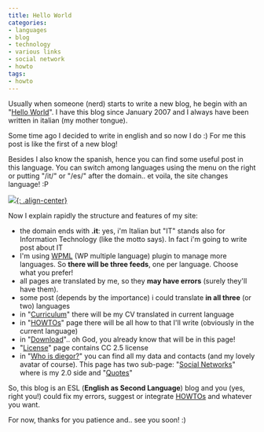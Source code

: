 ```yaml
---
title: Hello World
categories:
- languages
- blog
- technology
- various links
- social network
- howto
tags:
- howto
---
```

Usually when someone (nerd) starts to write a new blog, he begin with an
"[Hello World](http://en.wikipedia.org/wiki/Hello_world)". I have this blog
since January 2007 and I always  have been written in italian (my mother
tongue).

Some time ago I decided to write in english and so now I do :) For me this
post is like the first of a new blog!

Besides I also know the spanish, hence you can find some useful post in this
language. You can switch among languages using the menu on the right or
putting "/it/" or "/es/" after the domain.. et voila, the site changes
language! :P

[![]({{site.url}}/images/English.gif){: .align-center}]({{site.url}}/images/English.gif)

  
Now I explain rapidly the structure and features of my site:

  * the domain ends with **.it**: yes, i'm Italian but "IT" stands also for Information Technology (like the motto says). In fact i'm going to write post about IT
  * I'm using [WPML](http://wpml.org) (WP multiple language) plugin to manage more languages. So **there will be three feeds**, one per language. Choose what you prefer!
  * all pages are translated by me, so they **may have errors** (surely they'll have them).
  * some post (depends by the importance) i could translate **in all three** (or two) languages
  * in "[Curriculum]({{site.url}}/curriculum/)" there will be my CV translated in current language
  * in "[HOWTOs]({{site.url}}/howtos/)" page there will be all how to that I'll write (obviously in the current language)
  * in "[Download]({{site.url}}/download/)".. oh God, you already know that will be in this page!
  * "[License]({{site.url}}/license/)" page contains CC 2.5 license
  * in "[Who is diegor?]({{site.url}}/who-is-diegor/)" you can find all my data and contacts (and my lovely avatar of course). This page has two sub-page: "[Social Networks]({{site.url}}/who-is-diegor/social-networks/)" where is my 2.0 side and "[Quotes]({{site.url}}/who-is-diegor/quotes/)"
  

  
So, this blog is an ESL (**English as Second Language**) blog and you (yes,
right you!) could fix my errors, suggest or integrate
[HOWTOs]({{site.url}}/howtos/) and whatever you want.

For now, thanks for you patience and.. see you soon! :)

